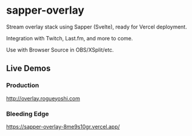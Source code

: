 # sapper-overlay

Stream overlay stack using Sapper (Svelte), ready for Vercel deployment.

Integration with Twitch, Last.fm, and more to come.

Use with Browser Source in OBS/XSplit/etc.
## Live Demos

### Production
http://overlay.rogueyoshi.com

### Bleeding Edge
https://sapper-overlay-8me9s10gr.vercel.app/
